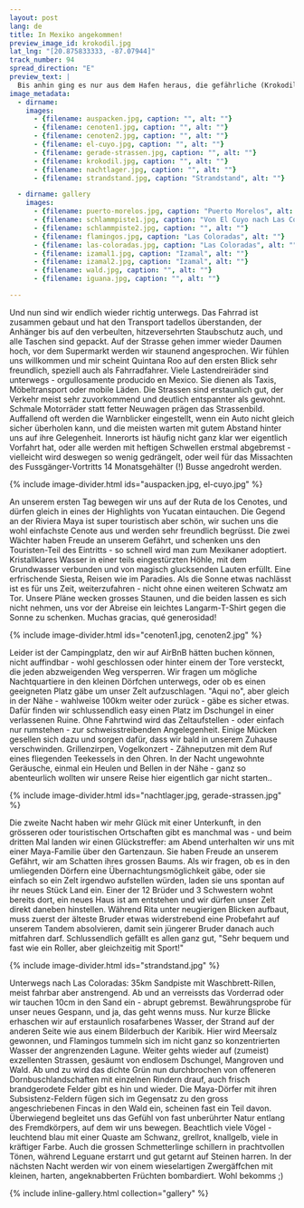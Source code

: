 ```yaml
---
layout: post
lang: de
title: In Mexiko angekommen!
preview_image_id: krokodil.jpg
lat_lng: "[20.875833333, -87.07944]"
track_number: 94
spread_direction: "E"
preview_text: |
  Bis anhin ging es nur aus dem Hafen heraus, die gefährliche (Krokodile!) Strasse (mit Fahrradweg!) zu unserer ersten Unterkunft. Enthusiastisch wurden wir von einer Nachbarin begrüsst, und Rita meinte bereits bei der ersten Fahrt: hier könnte es mir gefallen (:
image_metadata:
  - dirname:
    images:
      - {filename: auspacken.jpg, caption: "", alt: ""}
      - {filename: cenoten1.jpg, caption: "", alt: ""}
      - {filename: cenoten2.jpg, caption: "", alt: ""}
      - {filename: el-cuyo.jpg, caption: "", alt: ""}
      - {filename: gerade-strassen.jpg, caption: "", alt: ""}
      - {filename: krokodil.jpg, caption: "", alt: ""}
      - {filename: nachtlager.jpg, caption: "", alt: ""}
      - {filename: strandstand.jpg, caption: "Strandstand", alt: ""}

  - dirname: gallery
    images:
      - {filename: puerto-morelos.jpg, caption: "Puerto Morelos", alt: ""}
      - {filename: schlammpiste1.jpg, caption: "Von El Cuyo nach Las Coloradas - Off-road!", alt: ""}
      - {filename: schlammpiste2.jpg, caption: "", alt: ""}
      - {filename: flamingos.jpg, caption: "Las Coloradas", alt: ""}
      - {filename: las-coloradas.jpg, caption: "Las Coloradas", alt: ""}
      - {filename: izamal1.jpg, caption: "Izamal", alt: ""}
      - {filename: izamal2.jpg, caption: "Izamal", alt: ""}
      - {filename: wald.jpg, caption: "", alt: ""}
      - {filename: iguana.jpg, caption: "", alt: ""}

---
```


Und nun sind wir endlich wieder richtig unterwegs. Das Fahrrad ist zusammen gebaut und hat den Transport tadellos überstanden, der Anhänger bis auf den verbeulten, hitzeversehrten Staubschutz auch, und alle Taschen sind gepackt. Auf der Strasse gehen immer wieder Daumen hoch, vor dem Supermarkt werden wir staunend angesprochen. Wir fühlen uns willkommen und mir scheint Quintana Roo auf den ersten Blick sehr freundlich, speziell auch als Fahrradfahrer. Viele Lastendreiräder sind unterwegs - orgullosamente producido en Mexico. Sie dienen als Taxis, Möbeltransport oder mobile Läden. Die Strassen sind erstaunlich gut, der Verkehr meist sehr zuvorkommend und deutlich entspannter als gewohnt. Schmale Motorräder statt fetter Neuwagen prägen das Strassenbild. Auffallend oft werden die Warnblicker eingestellt, wenn ein Auto nicht gleich sicher überholen kann, und die meisten warten mit gutem Abstand hinter uns auf ihre Gelegenheit. Innerorts ist häufig nicht ganz klar wer eigentlich Vorfahrt hat, oder alle werden mit heftigen Schwellen erstmal abgebremst - vielleicht wird deswegen so wenig gedrängelt, oder weil für das Missachten des Fussgänger-Vortritts 14 Monatsgehälter (!) Busse angedroht werden.

{% include image-divider.html ids="auspacken.jpg, el-cuyo.jpg" %}

An unserem ersten Tag bewegen wir uns auf der Ruta de los Cenotes, und dürfen gleich in eines der Highlights von Yucatan eintauchen. Die Gegend an der Riviera Maya ist super touristisch aber schön, wir suchen uns die wohl einfachste Cenote aus und werden sehr freundlich begrüsst. Die zwei Wächter haben Freude an unserem Gefährt, und schenken uns den Touristen-Teil des Eintritts - so schnell wird man zum Mexikaner adoptiert. Kristallklares Wasser in einer teils eingestürzten Höhle, mit dem Grundwasser verbunden und von magisch glucksenden Lauten erfüllt. Eine erfrischende Siesta, Reisen wie im Paradies. Als die Sonne etwas nachlässt ist es für uns Zeit, weiterzufahren - nicht ohne einen weiteren Schwatz am Tor. Unsere Pläne wecken grosses Staunen, und die beiden lassen es sich nicht nehmen, uns vor der Abreise ein leichtes Langarm-T-Shirt gegen die Sonne zu schenken. Muchas gracias, qué generosidad! 

{% include image-divider.html ids="cenoten1.jpg, cenoten2.jpg" %}

Leider ist der Campingplatz, den wir auf AirBnB hätten buchen können, nicht auffindbar - wohl geschlossen oder hinter einem der Tore versteckt, die jeden abzweigenden Weg versperren. Wir fragen um mögliche Nachtquartiere in den kleinen Dörfchen unterwegs, oder ob es einen geeigneten Platz gäbe um unser Zelt aufzuschlagen. "Aqui no", aber gleich in der Nähe - wahlweise 100km weiter oder zurück - gäbe es sicher etwas. Dafür finden wir schlussendlich easy einen Platz im Dschungel in einer verlassenen Ruine. Ohne Fahrtwind wird das Zeltaufstellen - oder einfach nur rumstehen - zur schweisstreibenden Angelegenheit. Einige Mücken gesellen sich dazu und sorgen dafür, dass wir bald in unserem Zuhause verschwinden. Grillenzirpen, Vogelkonzert - Zähneputzen mit dem Ruf eines fliegenden Teekessels in den Ohren. In der Nacht ungewohnte Geräusche, einmal ein Heulen und Bellen in der Nähe - ganz so abenteurlich wollten wir unsere Reise hier eigentlich gar nicht starten.. 

{% include image-divider.html ids="nachtlager.jpg, gerade-strassen.jpg" %}

Die zweite Nacht haben wir mehr Glück mit einer Unterkunft, in den grösseren oder touristischen Ortschaften gibt es manchmal was - und beim dritten Mal landen wir einen Glückstreffer: am Abend unterhalten wir uns mit einer Maya-Familie über den Gartenzaun. Sie haben Freude an unserem Gefährt, wir am Schatten ihres grossen Baums. Als wir fragen, ob es in den umliegenden Dörfern eine Übernachtungsmöglichkeit gäbe, oder sie einfach so ein Zelt irgendwo aufstellen würden, laden sie uns spontan auf ihr neues Stück Land ein. Einer der 12 Brüder und 3 Schwestern wohnt bereits dort, ein neues Haus ist am entstehen und wir dürfen unser Zelt direkt daneben hinstellen. Während Rita unter neugierigen Blicken aufbaut, muss zuerst der älteste Bruder etwas widerstrebend eine Probefahrt auf unserem Tandem absolvieren, damit sein jüngerer Bruder danach auch mitfahren darf. Schlussendlich gefällt es allen ganz gut, "Sehr bequem und fast wie ein Roller, aber gleichzeitig mit Sport!" 

{% include image-divider.html ids="strandstand.jpg" %}

Unterwegs nach Las Coloradas: 35km Sandpiste mit Waschbrett-Rillen, meist fahrbar aber anstrengend. Ab und an verreissts das Vorderrad oder wir tauchen 10cm in den Sand ein - abrupt gebremst. Bewährungsprobe für unser neues Gespann, und ja, das geht wenns muss. Nur kurze Blicke erhaschen wir auf erstaunlich rosafarbenes Wasser, der Strand auf der anderen Seite wie aus einem Bilderbuch der Karibik. Hier wird Meersalz gewonnen, und Flamingos tummeln sich im nicht ganz so konzentrierten Wasser der angrenzenden Lagune. Weiter gehts wieder auf (zumeist) exzellenten Strassen, gesäumt von endlosem Dschungel, Mangroven und Wald. Ab und zu wird das dichte Grün nun durchbrochen von offeneren Dornbuschlandschaften mit einzelnen Rindern drauf, auch frisch brandgerodete Felder gibt es hin und wieder. Die Maya-Dörfer mit ihren Subsistenz-Feldern fügen sich im Gegensatz zu den gross angeschriebenen Fincas in den Wald ein, scheinen fast ein Teil davon. Überwiegend begleitet uns das Gefühl von fast unberührter Natur entlang des Fremdkörpers, auf dem wir uns bewegen. Beachtlich viele Vögel - leuchtend blau mit einer Quaste am Schwanz, grellrot, knallgelb, viele in kräftiger Farbe. Auch die grossen Schmetterlinge schillern in prachtvollen Tönen, während Leguane erstarrt und gut getarnt auf Steinen harren. In der nächsten Nacht werden wir von einem wieselartigen Zwergäffchen mit kleinen, harten, angeknabberten Früchten bombardiert. Wohl bekomms ;) 

{% include inline-gallery.html collection="gallery" %}